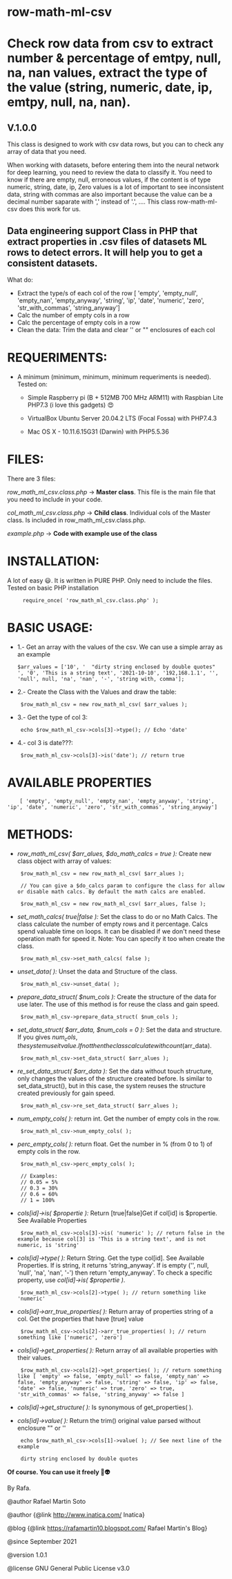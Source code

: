 # row-math-ml-csv

# Check row data from csv to extract number & percentage of emtpy, null, na, nan values, extract the type of the value (string, numeric, date, ip, emtpy, null, na, nan).

## V.1.0.0

This class is designed to work with csv data rows, but you can to check any array of data that you need.

When working with datasets, before entering them into the neural network for deep learning, you need to review the data to classify it. You need to know if there are empty, null, erroneous values, if the content is of type numeric, string, date, ip, Zero values is a lot of important to see inconsistent data, string with commas are also important because the value can be a decimal number saparate with ',' instead of '.', .... This class row-math-ml-csv does this work for us.

## Data engineering support Class in PHP that extract properties in .csv files of datasets ML rows to detect errors. It will help you to get a consistent datasets.

What do:
- Extract the type/s of each col of the row [ 'empty', 'empty_null', 'empty_nan', 'empty_anyway', 'string', 'ip', 'date', 'numeric', 'zero', 'str_with_commas', 'string_anyway']
- Calc the number of empty cols in a row
- Calc the percentage of empty cols in a row
- Clean the data: Trim the data and clear '' or "" enclosures of each col


# REQUERIMENTS:
 
 - A minimum (minimum, minimum, minimum requeriments is needed). Tested on:
 		
    - Simple Raspberry pi (B +	512MB	700 MHz ARM11) with Raspbian Lite PHP7.3 (i love this gadgets)  :heart_eyes:
   
    - VirtualBox Ubuntu Server 20.04.2 LTS (Focal Fossa) with PHP7.4.3

    - Mac OS X - 10.11.6.15G31 (Darwin) with PHP5.5.36
 
 
  # FILES:
 There are 3 files:
 
 *row_math_ml_csv.class.php* -> **Master class**. This file is the main file that you need to include in your code.
 
 *col_math_ml_csv.class.php* -> **Child class**. Individual cols of the Master class. Is included in row_math_ml_csv.class.php.
 
 *example.php* -> **Code with example use of the class**
 
 
 # INSTALLATION:
 A lot of easy :smiley:. It is written in PURE PHP. Only need to include the files. Tested on basic PHP installation
 
         require_once( 'row_math_ml_csv.class.php' );
 
 # BASIC USAGE:

 - 1.- Get an array with the values of the csv. We can use a simple array as an example
 
       $arr_values = ['10', '  "dirty string enclosed by double quotes"   ', '0', 'This is a string text', '2021-10-10', '192,168.1.1', '', 'null', null, 'na', 'nan', '-', 'string with, comma'];

 - 2.- Create the Class with the Values and draw the table:

        $row_math_ml_csv = new row_math_ml_csv( $arr_values );
        
 - 3.- Get the type of col 3:

        echo $row_math_ml_csv->cols[3]->type(); // Echo 'date'
        
 - 4.- col 3 is date???:

        $row_math_ml_csv->cols[3]->is('date'); // return true

# AVAILABLE PROPERTIES

        [ 'empty', 'empty_null', 'empty_nan', 'empty_anyway', 'string', 'ip', 'date', 'numeric', 'zero', 'str_with_commas', 'string_anyway']

# METHODS:

 - *row_math_ml_csv( $arr_alues, $do_math_calcs = true ):* Create new class object with array of values:

        $row_math_ml_csv = new row_math_ml_csv( $arr_alues );
        
        // You can give a $do_calcs param to configure the class for allow or disable math calcs. By default the math calcs are enabled.
        
        $row_math_ml_csv = new row_math_ml_csv( $arr_alues, false );
        
 - *set_math_calcs( true|false ):* Set the class to do or no Math Calcs. The class calculate the number of empty rows and it percentage. Calcs spend valuable time on loops. It can be disabled if we don't need these operation math for speed it. Note: You can specify it too when create the class.

        $row_math_ml_csv->set_math_calcs( false );
        
 - *unset_data( ):* Unset the data and Structure of the class.

        $row_math_ml_csv->unset_data( );
        
 - *prepare_data_struct( $num_cols ):* Create the structure of the data for use later. The use of this method is for reuse the class and gain speed.

        $row_math_ml_csv->prepare_data_struct( $num_cols );
        
 - *set_data_struct( $arr_data, $num_cols = 0 ):* Set the data and structure. If you gives $num_cols, the system use it value. If not then the class calculate with count($arr_data).

        $row_math_ml_csv->set_data_struct( $arr_alues );
        
 - *re_set_data_struct( $arr_data ):* Set the data without touch structure, only changes the values of the structure created before. Is similar to set_data_struct(), but in this case, the system reuses the structure created previously for gain speed.

        $row_math_ml_csv->re_set_data_struct( $arr_alues );
        
 - *num_empty_cols( ):* return int. Get the number of empty cols in the row.

        $row_math_ml_csv->num_empty_cols( );
        
 - *perc_empty_cols( ):* return float. Get the number in % (from 0 to 1) of empty cols in the row.

        $row_math_ml_csv->perc_empty_cols( );
        
        // Examples:
        // 0.05 = 5%
        // 0.3 = 30%
        // 0.6 = 60%
        // 1 = 100%
        
 - *cols[id]->is( $propertie ):* Return [true|false]Get if col[id] is $propertie. See Available Properties

        $row_math_ml_csv->cols[3]->is( 'numeric' ); // return false in the example because col[3] is 'This is a string text', and is not numeric, is 'string'
        
 - *cols[id]->type( ):* Return String. Get the type col[id]. See Available Properties. If is string, it returns 'string_anyway'. If is empty ('', null, 'null', 'na', 'nan', '-') then return 'empty_anyway'. To check a specific property, use *col[id]->is( $propertie )*.

        $row_math_ml_csv->cols[2]->type( ); // return something like 'numeric'
        
 - *cols[id]->arr_true_properties( ):* Return array of properties string of a col. Get the properties that have [true] value

        $row_math_ml_csv->cols[2]->arr_true_properties( ); // return something like ['numeric', 'zero']
        
 - *cols[id]->get_properties( ):* Return array of all available properties with their values.

        $row_math_ml_csv->cols[2]->get_properties( ); // return something like [ 'empty' => false, 'empty_null' => false, 'empty_nan' => false, 'empty_anyway' => false, 'string' => false, 'ip' => false, 'date' => false, 'numeric' => true, 'zero' => true, 'str_with_commas' => false, 'string_anyway' => false ]
        
 - *cols[id]->get_structure( ):* Is synonymous of get_properties( ).
        
 - *cols[id]->value( ):* Return the trim() original value parsed without enclosure "" or ''

        echo $row_math_ml_csv->cols[1]->value( ); // See next line of the example
        
        dirty string enclosed by double quotes
        
 
 **Of course. You can use it freely :vulcan_salute::alien:**
 
 By Rafa.
 
 
 @author Rafael Martin Soto
 
 @author {@link http://www.inatica.com/ Inatica}
 
 @blog {@link https://rafamartin10.blogspot.com/ Rafael Martin's Blog}
 
 @since September 2021
 
 @version 1.0.1
 
 @license GNU General Public License v3.0
